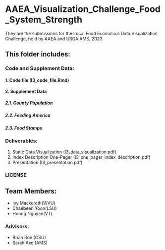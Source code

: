 # AAEA_Visualization_Challenge_Food_System_Strength
They are the submissions for the Local Food Economics Data Visualization Challenge, hold by AAEA and USDA AMS, 2023.

## This folder includes: 
### Code and Supplement Data:
#### 1. Code file (I3_code_file.Rmd)
#### 2. Supplement Data
   ##### 2.1. County Population
   ##### 2.2. Feeding America
   ##### 2.3. Food Stamps
### Deliverables:  
1. Static Data Visualization (I3_data_visualization.pdf)
2. Index Description One-Pager (I3_one_pager_index_description.pdf)
4. Presentation (I3_presentation.pdf)

### LICENSE

## Team Members:
- Ivy Mackereth(WVU)
- Chaebeen Yoon(LSU)
- Huong Nguyen(VT) 
### Advisors:
- Brian Roe (OSU)
- Sarah Axe (AMS)
